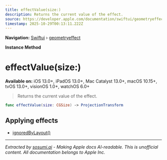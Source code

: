 ```yaml
---
title: effectValue(size:)
description: Returns the current value of the effect.
source: https://developer.apple.com/documentation/swiftui/geometryeffect/effectvalue(size:)
timestamp: 2025-10-29T00:13:11.222Z
---
```


**Navigation:** [Swiftui](/documentation/swiftui) › [geometryeffect](/documentation/swiftui/geometryeffect)

**Instance Method**

# effectValue(size:)

**Available on:** iOS 13.0+, iPadOS 13.0+, Mac Catalyst 13.0+, macOS 10.15+, tvOS 13.0+, visionOS 1.0+, watchOS 6.0+

> Returns the current value of the effect.

```swift
func effectValue(size: CGSize) -> ProjectionTransform
```

## Applying effects

- [ignoredByLayout()](/documentation/swiftui/geometryeffect/ignoredbylayout())

---

*Extracted by [sosumi.ai](https://sosumi.ai) - Making Apple docs AI-readable.*
*This is unofficial content. All documentation belongs to Apple Inc.*
